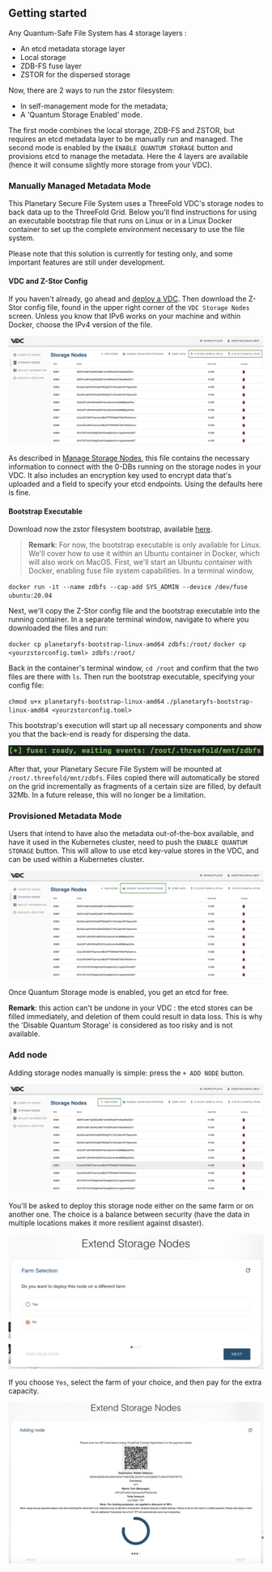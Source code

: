 ## Getting started

Any Quantum-Safe File System has 4 storage layers : 
- An etcd metadata storage layer
- Local storage
- ZDB-FS fuse layer
- ZSTOR for the dispersed storage

Now, there are 2 ways to run the zstor filesystem: 
- In self-management mode for the metadata;
- A 'Quantum Storage Enabled' mode.

The first mode combines the local storage, ZDB-FS and ZSTOR, but requires an etcd metadata layer to be manually run and managed. 
The second mode is enabled by the `ENABLE QUANTUM STORAGE` button and provisions etcd to manage the metadata. Here the 4 layers are available (hence it will consume slightly more storage from your VDC).

### Manually Managed Metadata Mode

This Planetary Secure File System uses a ThreeFold VDC's storage nodes to back data up to the ThreeFold Grid. Below you'll find instructions for using an executable bootstrap file that runs on Linux or in a Linux Docker container to set up the complete environment necessary to use the file system. 

Please note that this solution is currently for testing only, and some important features are still under development.

#### VDC and Z-Stor Config

If you haven't already, go ahead and [deploy a VDC](evdc_deploy). Then download the Z-Stor config file, found in the upper right corner of the `VDC Storage Nodes` screen. Unless you know that IPv6 works on your machine and within Docker, choose the IPv4 version of the file.

![](img/planetaryfs_zstor_config.png)

As described in [Manage Storage Nodes](evdc_storage), this file contains the necessary information to connect with the 0-DBs running on the storage nodes in your VDC. It also includes an encryption key used to encrypt data that's uploaded and a field to specify your etcd endpoints. Using the defaults here is fine.

#### Bootstrap Executable

Download now the zstor filesystem bootstrap, available [here](https://github.com/threefoldtech/quantum-storage/releases/download/v0.0.1/planetaryfs-bootstrap-linux-amd64).


> __Remark__: 
For now, the bootstrap executable is only available for Linux. We'll cover how to use it within an Ubuntu container in Docker, which will also work on MacOS.
First, we'll start an Ubuntu container with Docker, enabling fuse file system capabilities. In a terminal window, 

`docker run -it --name zdbfs --cap-add SYS_ADMIN --device /dev/fuse ubuntu:20.04`

Next, we'll copy the Z-Stor config file and the bootstrap executable into the running container. In a separate terminal window, navigate to where you downloaded the files and run:

`docker cp planetaryfs-bootstrap-linux-amd64 zdbfs:/root/`
`docker cp <yourzstorconfig.toml> zdbfs:/root/`

Back in the container's terminal window, `cd /root` and confirm that the two files are there with `ls`. Then run the bootstrap executable, specifying your config file:

`chmod u+x planetaryfs-bootstrap-linux-amd64`
`./planetaryfs-bootstrap-linux-amd64 <yourzstorconfig.toml>`

This bootstrap's execution will start up all necessary components and show you that the back-end is ready for dispersing the data.

![](img/planetaryfs_bootstrap_ready.png ':size=600')

After that, your Planetary Secure File System will be mounted at `/root/.threefold/mnt/zdbfs`. Files copied there will automatically be stored on the grid incrementally as fragments of a certain size are filled, by default 32Mb. In a future release, this will no longer be a limitation.

### Provisioned Metadata Mode

Users that intend to have also the metadata out-of-the-box available, and have it used in the Kubernetes cluster, need to push the `ENABLE QUANTUM STORAGE` button. This will allow to use etcd key-value stores in the VDC, and can be used within a Kubernetes cluster.  

![](img/planetaryfs_enable_qs.png)

Once Quantum Storage mode is enabled, you get an etcd for free. 

**Remark**: this action can't be undone in your VDC : the etcd stores can be filled immediately, and deletion of them could result in data loss. This is why the 'Disable Quantum Storage' is considered as too risky and is not available. 

### Add node

Adding storage nodes manually is simple: press the `+ ADD NODE` button. 

![](img/planetaryfs_add_node.png)

You'll be asked to deploy this storage node either on the same farm or on another one. The choice is a balance between security (have the data in multiple locations makes it more resilient against disaster). 

![](img/planetaryfs_farm.png ':size=600')

If you choose `Yes`, select the farm of your choice, and then pay for the extra capacity. 

![](img/planetaryfs_pay.png ':size=600')
